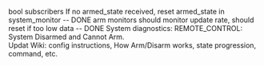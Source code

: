 bool subscribers
If no armed_state received, reset armed_state in system_monitor -- DONE
arm monitors should monitor update rate, should reset if too low data -- DONE
System diagnostics:  REMOTE_CONTROL: System Disarmed and Cannot Arm.     
Updat Wiki: config instructions, How Arm/Disarm works, state progression, command, etc.